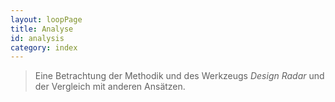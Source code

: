 ```yaml
---
layout: loopPage
title: Analyse
id: analysis
category: index
---
```


> Eine Betrachtung der Methodik und des Werkzeugs _Design Radar_ und der Vergleich mit anderen Ansätzen.

